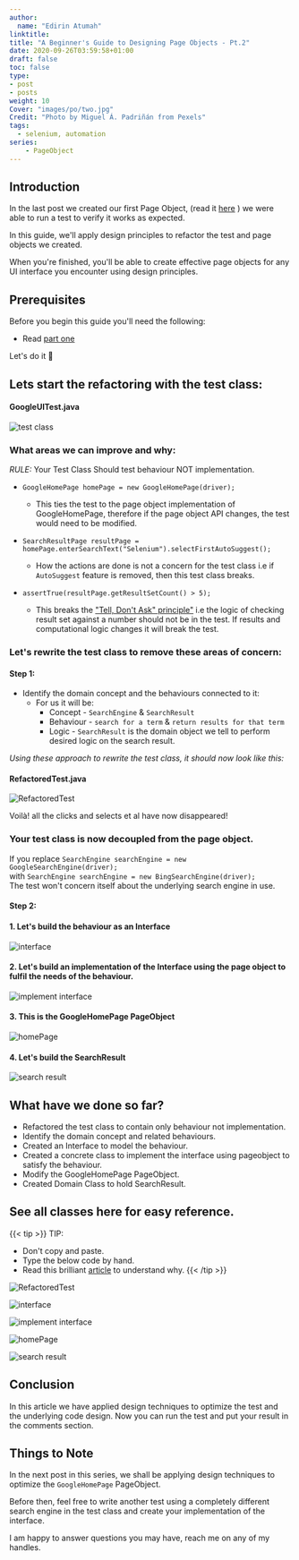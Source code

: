 ```yaml
---
author:
  name: "Edirin Atumah"
linktitle:
title: "A Beginner's Guide to Designing Page Objects - Pt.2"
date: 2020-09-26T03:59:58+01:00
draft: false
toc: false
type:
- post
- posts
weight: 10
Cover: "images/po/two.jpg"
Credit: "Photo by Miguel Á. Padriñán from Pexels"
tags:
  - selenium, automation
series:
    - PageObject
---
```


## Introduction
In the last post we created our first Page Object, (read it [here](/posts/a-beginners-guide-to-designing-page-objects-pt.1) ) we were able to run a test to verify it works as expected.

In this guide, we'll apply design principles to refactor the test and page objects we created.

When you're finished, you'll be able to create effective page objects for any UI interface you encounter using design principles.

## Prerequisites

Before you begin this guide you'll need the following:

- Read [part one](/posts/a-beginners-guide-to-designing-page-objects-pt.1)  

Let's do it :muscle:  


## Lets start the refactoring with the test class:
#### GoogleUITest.java

![test class](/images/po/pg-test.png)

### What areas we can improve and why:

*RULE:* Your Test Class Should test behaviour NOT implementation.

- `GoogleHomePage homePage = new GoogleHomePage(driver);`
    - This ties the test to the page object implementation of GoogleHomePage, therefore if the page object API changes, the test would need to be modified.

-   `SearchResultPage resultPage =
    homePage.enterSearchText("Selenium").selectFirstAutoSuggest();`
    - How the actions are done is not a concern for the test class i.e if `AutoSuggest` feature is removed, then this test class breaks.

- `assertTrue(resultPage.getResultSetCount() > 5);`
    - This breaks the ["Tell, Don't Ask" principle"](https://martinfowler.com/bliki/TellDontAsk.html) i.e the logic of checking result set against a number should not be in the test. If results and computational logic changes it will break the test.

### Let's rewrite the test class to remove these areas of concern:

#### Step 1:
- Identify the domain concept and the behaviours connected to it:
    - For us it will be:
        - Concept - `SearchEngine` & `SearchResult`
        - Behaviour - `search for a term` & `return results for that term`
        - Logic - `SearchResult` is the domain object we tell to perform desired logic on the search result.

_Using these approach to rewrite the test class, it should now look like this:_

#### RefactoredTest.java

![RefactoredTest](/images/po/pg3.png)

Voilà! all the clicks and selects et al have now disappeared!

### Your test class is now decoupled from the page object.  

If you replace `SearchEngine searchEngine = new GoogleSearchEngine(driver);`  
with `SearchEngine searchEngine = new BingSearchEngine(driver);`   
The test won't concern itself about the underlying search engine in use.  

#### Step 2:
#### 1. Let's build the behaviour as an Interface
![interface](/images/po/interface1.png)

#### 2. Let's build an implementation of the Interface using the page object to fulfil the needs of the behaviour.

![implement interface](/images/po/pg4.png)


#### 3. This is the GoogleHomePage PageObject
![homePage](/images/po/pg5.png)


#### 4. Let's build the SearchResult
![search result](/images/po/pg6.png)

## What have we done so far?
- Refactored the test class to contain only behaviour not implementation.
- Identify the domain concept and related behaviours.
- Created an Interface to model the behaviour.
- Created a concrete class to implement the interface using pageobject to satisfy the behaviour.
- Modify the GoogleHomePage PageObject.
- Created Domain Class to hold SearchResult.

## See all classes here for easy reference.
{{< tip >}}
TIP:

- Don't copy and paste.
- Type the below code by hand.
- Read this brilliant [article](https://www.freecodecamp.org/news/the-benefits-of-typing-instead-of-copying-54ed734ad849/) to understand why.
{{< /tip >}}

![RefactoredTest](/images/po/pg3.png)

![interface](/images/po/interface1.png)

![implement interface](/images/po/pg4.png)

![homePage](/images/po/pg5.png)

![search result](/images/po/pg6.png)

## Conclusion

In this article we have applied design techniques to optimize the test and the underlying code design.
Now you can run the test and put your result in the comments section.


## Things to Note
In the next post in this series, we shall be applying design techniques to optimize the `GoogleHomePage` PageObject.

Before then, feel free to write another test using a completely different search engine in the test class and create your implementation of the interface.  

I am happy to answer questions you may have, reach me on any of my handles.

